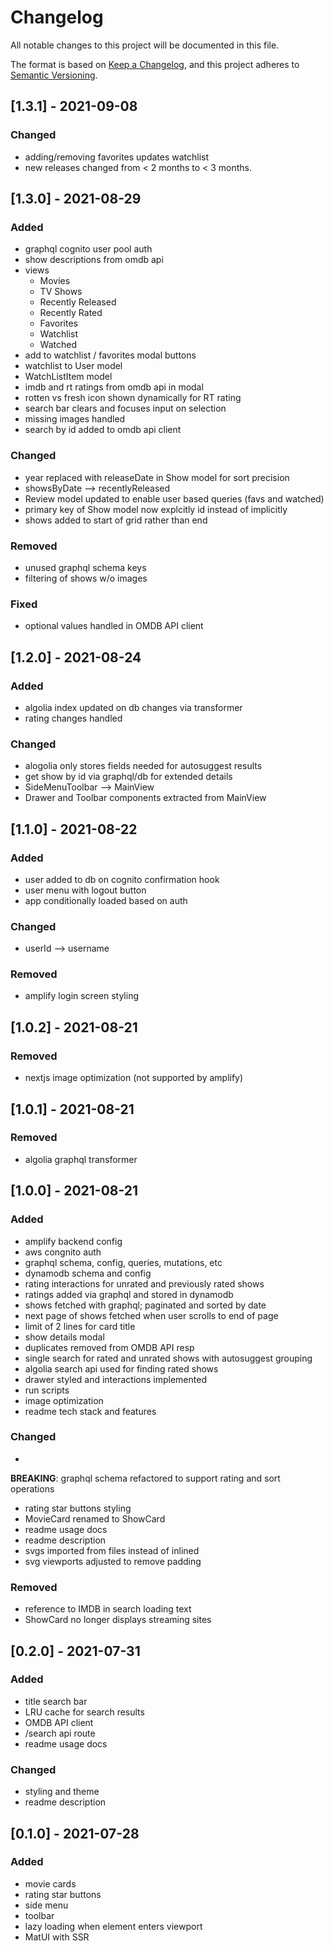 # Changelog
All notable changes to this project will be documented in this file.

The format is based on [Keep a Changelog](https://keepachangelog.com/en/1.0.0/),
and this project adheres to [Semantic Versioning](https://semver.org/spec/v2.0.0.html).

## [1.3.1] - 2021-09-08
### Changed
* adding/removing favorites updates watchlist
* new releases changed from < 2 months to < 3 months.

## [1.3.0] - 2021-08-29
### Added
- graphql cognito user pool auth
- show descriptions from omdb api
- views
  - Movies
  - TV Shows
  - Recently Released
  - Recently Rated
  - Favorites
  - Watchlist
  - Watched
- add to watchlist / favorites modal buttons
- watchlist to User model
- WatchListItem model
- imdb and rt ratings from omdb api in modal
- rotten vs fresh icon shown dynamically for RT rating
- search bar clears and focuses input on selection
- missing images handled
- search by id added to omdb api client

### Changed
- year replaced with releaseDate in Show model for sort precision
- showsByDate --> recentlyReleased
- Review model updated to enable user based queries (favs and watched)
- primary key of Show model now explcitly id instead of implicitly
- shows added to start of grid rather than end

### Removed
- unused graphql schema keys
- filtering of shows w/o images

### Fixed
* optional values handled in OMDB API client

## [1.2.0] - 2021-08-24
### Added
- algolia index updated on db changes via transformer
- rating changes handled

### Changed
- alogolia only stores fields needed for autosuggest results
- get show by id via graphql/db for extended details
- SideMenuToolbar --> MainView
- Drawer and Toolbar components extracted from MainView

## [1.1.0] - 2021-08-22
### Added
- user added to db on cognito confirmation hook
- user menu with logout button
- app conditionally loaded based on auth

### Changed
- userId --> username

### Removed
- amplify login screen styling

## [1.0.2] - 2021-08-21
### Removed
- nextjs image optimization (not supported by amplify)

## [1.0.1] - 2021-08-21
### Removed
- algolia graphql transformer

## [1.0.0] - 2021-08-21
### Added
- amplify backend config
- aws congnito auth
- graphql schema, config, queries, mutations, etc
- dynamodb schema and config
- rating interactions for unrated and previously rated shows
- ratings added via graphql and stored in dynamodb
- shows fetched with graphql; paginated and sorted by date
- next page of shows fetched when user scrolls to end of page
- limit of 2 lines for card title
- show details modal
- duplicates removed from OMDB API resp
- single search for rated and unrated shows with autosuggest grouping
- algolia search api used for finding rated shows
- drawer styled and interactions implemented
- run scripts
- image optimization
- readme tech stack and features

### Changed
-
**BREAKING**: graphql schema refactored to support rating and sort operations
- rating star buttons styling
- MovieCard renamed to ShowCard
- readme usage docs
- readme description
- svgs imported from files instead of inlined
- svg viewports adjusted to remove padding

### Removed
- reference to IMDB in search loading text
- ShowCard no longer displays streaming sites

## [0.2.0] - 2021-07-31
### Added
- title search bar
- LRU cache for search results
- OMDB API client
- /search api route
- readme usage docs

### Changed
- styling and theme
- readme description

## [0.1.0] - 2021-07-28
### Added
- movie cards
- rating star buttons
- side menu
- toolbar
- lazy loading when element enters viewport
- MatUI with SSR